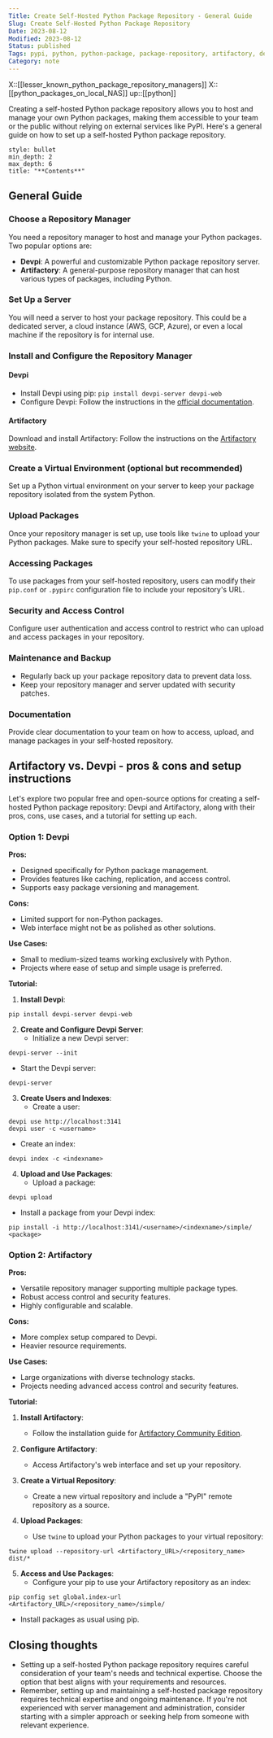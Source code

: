 ```yaml
---
Title: Create Self-Hosted Python Package Repository - General Guide
Slug: Create Self-Hosted Python Package Repository
Date: 2023-08-12
Modified: 2023-08-12
Status: published
Tags: pypi, python, python-package, package-repository, artifactory, devpi
Category: note
---
```

X::[[lesser_known_python_package_repository_managers]]
X::[[python_packages_on_local_NAS]]
up::[[python]]

Creating a self-hosted Python package repository allows you to host and manage your own Python packages, making them accessible to your team or the public without relying on external services like PyPI. Here's a general guide on how to set up a self-hosted Python package repository.

```toc
style: bullet
min_depth: 2
max_depth: 6 
title: "**Contents**"
```

## General Guide

### Choose a Repository Manager

You need a repository manager to host and manage your Python packages. Two popular options are:

- **Devpi**: A powerful and customizable Python package repository server.
- **Artifactory**: A general-purpose repository manager that can host various types of packages, including Python.

### Set Up a Server

You will need a server to host your package repository. This could be a dedicated server, a cloud instance (AWS, GCP, Azure), or even a local machine if the repository is for internal use.

### Install and Configure the Repository Manager

#### Devpi

- Install Devpi using pip: `pip install devpi-server devpi-web`
- Configure Devpi: Follow the instructions in the [official documentation](https://devpi.net/docs/devpi/devpi/stable/+doc/quickstart-server.html).

#### Artifactory

Download and install Artifactory: Follow the instructions on the [Artifactory website](https://www.jfrog.com/confluence/display/JFROG/Installing+Artifactory).

### Create a Virtual Environment (optional but recommended)

Set up a Python virtual environment on your server to keep your package repository isolated from the system Python.

### Upload Packages

Once your repository manager is set up, use tools like `twine` to upload your Python packages. Make sure to specify your self-hosted repository URL.

### Accessing Packages

To use packages from your self-hosted repository, users can modify their `pip.conf` or `.pypirc` configuration file to include your repository's URL.

### Security and Access Control

Configure user authentication and access control to restrict who can upload and access packages in your repository.

### Maintenance and Backup

- Regularly back up your package repository data to prevent data loss.
- Keep your repository manager and server updated with security patches.

### Documentation

Provide clear documentation to your team on how to access, upload, and manage packages in your self-hosted repository.

## Artifactory vs. Devpi - pros & cons and setup instructions

Let's explore two popular free and open-source options for creating a self-hosted Python package repository: Devpi and Artifactory, along with their pros, cons, use cases, and a tutorial for setting up each.

### Option 1: Devpi

**Pros:**

- Designed specifically for Python package management.
- Provides features like caching, replication, and access control.
- Supports easy package versioning and management.

**Cons:**

- Limited support for non-Python packages.
- Web interface might not be as polished as other solutions.

**Use Cases:**

- Small to medium-sized teams working exclusively with Python.
- Projects where ease of setup and simple usage is preferred.

**Tutorial:**

1. **Install Devpi**:

```
pip install devpi-server devpi-web
```

2. **Create and Configure Devpi Server**:
   - Initialize a new Devpi server:

```
devpi-server --init
```

- Start the Devpi server:

```
devpi-server
```

3. **Create Users and Indexes**:
   - Create a user:

```
devpi use http://localhost:3141
devpi user -c <username>
```

- Create an index:

```
devpi index -c <indexname>
```

4. **Upload and Use Packages**:
   - Upload a package:

```
devpi upload
```

- Install a package from your Devpi index:

```
pip install -i http://localhost:3141/<username>/<indexname>/simple/ <package>
```

### Option 2: Artifactory

**Pros:**

- Versatile repository manager supporting multiple package types.
- Robust access control and security features.
- Highly configurable and scalable.

**Cons:**

- More complex setup compared to Devpi.
- Heavier resource requirements.

**Use Cases:**

- Large organizations with diverse technology stacks.
- Projects needing advanced access control and security features.

**Tutorial:**

1. **Install Artifactory**:
   - Follow the installation guide for [Artifactory Community Edition](https://www.jfrog.com/confluence/display/JFROG/Installing+Artifactory).

2. **Configure Artifactory**:
   - Access Artifactory's web interface and set up your repository.

3. **Create a Virtual Repository**:
   - Create a new virtual repository and include a "PyPI" remote repository as a source.

4. **Upload Packages**:
   - Use `twine` to upload your Python packages to your virtual repository:

```
twine upload --repository-url <Artifactory_URL>/<repository_name> dist/*
```

5. **Access and Use Packages**:
   - Configure your pip to use your Artifactory repository as an index:

```
pip config set global.index-url <Artifactory_URL>/<repository_name>/simple/
```

- Install packages as usual using pip.

## Closing thoughts

- Setting up a self-hosted Python package repository requires careful consideration of your team's needs and technical expertise. Choose the option that best aligns with your requirements and resources.
- Remember, setting up and maintaining a self-hosted package repository requires technical expertise and ongoing maintenance. If you're not experienced with server management and administration, consider starting with a simpler approach or seeking help from someone with relevant experience.
